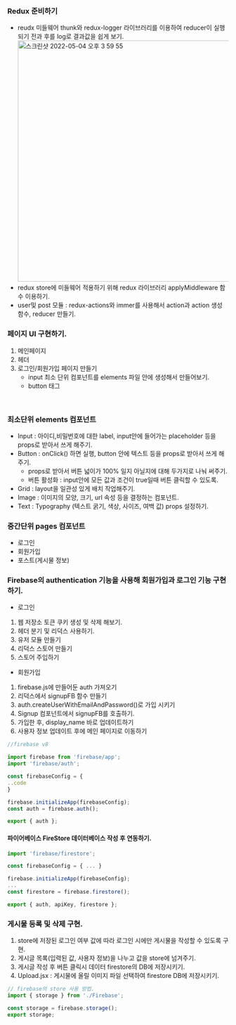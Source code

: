 ### Redux 준비하기

- reudx 미들웨어 thunk와 redux-logger 라이브러리를 이용하여 reducer이 실행되기 전과 후를 log로 결과값을 쉽게 보기.
  <img width="549" alt="스크린샷 2022-05-04 오후 3 59 55" src="https://user-images.githubusercontent.com/77766718/166635680-59b65e7e-e018-419f-b1e2-8fb212c5fcb2.png">
- redux store에 미들웨어 적용하기 위해 redux 라이브러리 applyMiddleware 함수 이용하기.
- user및 post 모듈 : redux-actions와 immer를 사용해서 action과 action 생성 함수, reducer 만들기.

### 페이지 UI 구현하기.

1. 메인페이지
2. 헤더
3. 로그인/회원가입 페이지 만들기
   - input 최소 단위 컴포넌트를 elements 파일 안에 생성해서 만들어보기.
   - button 태그

 <br/>

### 최소단위 elements 컴포넌트

- Input : 아이디,비밀번호에 대한 label, input안에 들어가는 placeholder 등을 props로 받아서 쓰게 해주기.
- Button : onClick() 하면 실행, button 안에 텍스트 등을 props로 받아서 쓰게 해주기.
  - props로 받아서 버튼 넓이가 100% 일지 아닐지에 대해 두가지로 나눠 써주기.
  - 버튼 활성화 : input안에 모든 값과 조건이 true일때 버튼 클릭할 수 있도록.
- Grid : layout을 일관성 있게 배치 작업해주기.
- Image : 이미지의 모양, 크기, url 속성 등을 결정하는 컴포넌트.
- Text : Typography (텍스트 굵기, 색상, 사이즈, 여백 값) props 설정하기.

### 중간단위 pages 컴포넌트

- 로그인
- 회원가입
- 포스트(게시물 정보)

### Firebase의 authentication 기능을 사용해 회원가입과 로그인 기능 구현하기.

- 로그인

1. 웹 저장소 토큰 쿠키 생성 및 삭제 해보기.
2. 헤더 분기 및 리덕스 사용하기.
3. 유저 모듈 만들기
4. 리덕스 스토어 만들기
5. 스토어 주입하기

- 회원가입

1. firebase.js에 만들어둔 auth 가져오기
2. 리덕스에서 signupFB 함수 만들기
3. auth.createUserWithEmailAndPassword()로 가입 시키기
4. Signup 컴포넌트에서 signupFB를 호출하기.
5. 가입한 후, display_name 바로 업데이트하기
6. 사용자 정보 업데이트 후에 메인 페이지로 이동하기

```js
//firebase v8

import firebase from 'firebase/app';
import 'firebase/auth';

const firebaseConfig = {
..code
}

firebase.initializeApp(firebaseConfig);
const auth = firebase.auth();

export { auth };
```

#### 파이어베이스 FireStore 데이터베이스 작성 후 연동하기.

```js
import 'firebase/firestore';

const firebaseConfig = { ... }

firebase.initializeApp(firebaseConfig);
...
const firestore = firebase.firestore();

export { auth, apiKey, firestore };
```

### 게시물 등록 및 삭제 구현.

1. store에 저장된 로그인 여부 값에 따라 로그인 시에만 게시물을 작성할 수 있도록 구현.
2. 게시글 목록(입력된 값, 사용자 정보)을 나누고 값을 store에 넘겨주기.
3. 게시글 작성 후 버튼 클릭시 데이터 firestore의 DB에 저장시키기.
4. Upload.jsx : 게시물에 올릴 이미지 파일 선택하여 firestore DB에 저장시키기.

```js
// firebase의 store 사용 방법.
import { storage } from './Firebase';

const storage = firebase.storage();
export storage;
```
